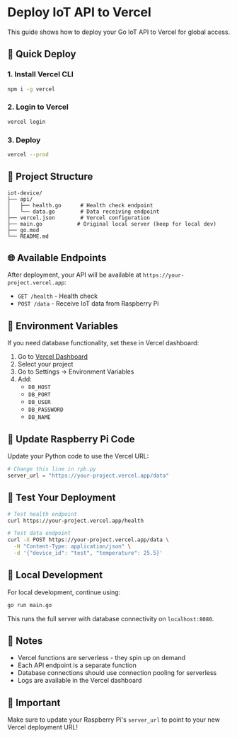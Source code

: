 # Deploy IoT API to Vercel

This guide shows how to deploy your Go IoT API to Vercel for global access.

## 🚀 Quick Deploy

### 1. Install Vercel CLI
```bash
npm i -g vercel
```

### 2. Login to Vercel
```bash
vercel login
```

### 3. Deploy
```bash
vercel --prod
```

## 📁 Project Structure

```
iot-device/
├── api/
│   ├── health.go      # Health check endpoint
│   └── data.go        # Data receiving endpoint
├── vercel.json        # Vercel configuration
├── main.go           # Original local server (keep for local dev)
├── go.mod
└── README.md
```

## 🌐 Available Endpoints

After deployment, your API will be available at `https://your-project.vercel.app`:

- `GET /health` - Health check
- `POST /data` - Receive IoT data from Raspberry Pi

## 🔧 Environment Variables

If you need database functionality, set these in Vercel dashboard:

1. Go to [Vercel Dashboard](https://vercel.com/dashboard)
2. Select your project
3. Go to Settings → Environment Variables
4. Add:
   - `DB_HOST`
   - `DB_PORT` 
   - `DB_USER`
   - `DB_PASSWORD`
   - `DB_NAME`

## 📱 Update Raspberry Pi Code

Update your Python code to use the Vercel URL:

```python
# Change this line in rpb.py
server_url = "https://your-project.vercel.app/data"
```

## 🧪 Test Your Deployment

```bash
# Test health endpoint
curl https://your-project.vercel.app/health

# Test data endpoint
curl -X POST https://your-project.vercel.app/data \
  -H "Content-Type: application/json" \
  -d '{"device_id": "test", "temperature": 25.5}'
```

## 🔄 Local Development

For local development, continue using:
```bash
go run main.go
```

This runs the full server with database connectivity on `localhost:8080`.

## 📝 Notes

- Vercel functions are serverless - they spin up on demand
- Each API endpoint is a separate function
- Database connections should use connection pooling for serverless
- Logs are available in the Vercel dashboard

## 🚨 Important

Make sure to update your Raspberry Pi's `server_url` to point to your new Vercel deployment URL!